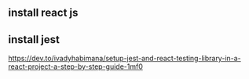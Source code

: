 
## install react js


## install jest
https://dev.to/ivadyhabimana/setup-jest-and-react-testing-library-in-a-react-project-a-step-by-step-guide-1mf0
